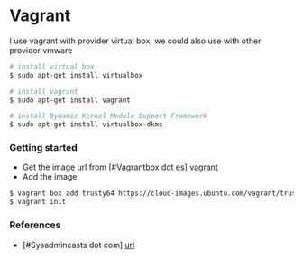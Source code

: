 # Vagrant
I use vagrant with provider virtual box, we could also use with other provider vmware

```sh
# install virtual box
$ sudo apt-get install virtualbox
```

```sh
# install vagrant
$ sudo apt-get install vagrant
```

```sh
# install Dynamic Kernel Module Support Framework
$ sudo apt-get install virtualbox-dkms
```

### Getting started 
* Get the image url from [#Vagrantbox dot es] [vagrant]
* Add the image
```sh
$ vagrant box add trusty64 https://cloud-images.ubuntu.com/vagrant/trusty/current/trusty-server-cloudimg-amd64-vagrant-disk1.box
$ vagrant init
```

### References
* [#Sysadmincasts dot com] [url]






[vagrant]: <http://www.vagrantbox.es/>
[url]: <https://sysadmincasts.com/episodes/45-learning-ansible-with-vagrant-part-2-4>
